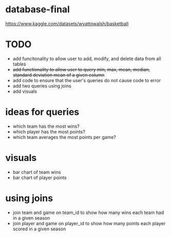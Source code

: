 # database-final

https://www.kaggle.com/datasets/wyattowalsh/basketball

# TODO
- add funcitonality to allow user to add, modify, and delete data from all tables
- ~~add functionality to allow user to query min, max, mean, median, standard deviation mean of a given column~~
- add code to ensure that the user's queries do not cause code to error
- add two queries using joins 
- add visuals






# ideas for queries
- which team has the most wins?
- which player has the most points?
- which team averages the most points per game?

# visuals
- bar chart of team wins
- bar chart of player points

# using joins
- join team and game on team_id to show how many wins each team had in a given season
- join player and game on player_id to show how many points each player scored in a given season
